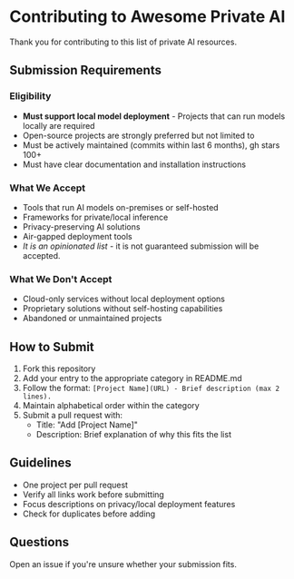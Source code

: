 # Contributing to Awesome Private AI

Thank you for contributing to this list of private AI resources. 

## Submission Requirements

### Eligibility
- **Must support local model deployment** - Projects that can run models locally are required
- Open-source projects are strongly preferred but not limited to
- Must be actively maintained (commits within last 6 months), gh stars 100+
- Must have clear documentation and installation instructions

### What We Accept
- Tools that run AI models on-premises or self-hosted
- Frameworks for private/local inference
- Privacy-preserving AI solutions
- Air-gapped deployment tools
- *It is an opinionated list* - it is not guaranteed submission will be accepted. 

### What We Don't Accept
- Cloud-only services without local deployment options
- Proprietary solutions without self-hosting capabilities
- Abandoned or unmaintained projects

## How to Submit

1. Fork this repository
2. Add your entry to the appropriate category in README.md
3. Follow the format: `[Project Name](URL) - Brief description (max 2 lines).`
4. Maintain alphabetical order within the category
5. Submit a pull request with:
   - Title: "Add [Project Name]"
   - Description: Brief explanation of why this fits the list

## Guidelines

- One project per pull request
- Verify all links work before submitting
- Focus descriptions on privacy/local deployment features
- Check for duplicates before adding

## Questions

Open an issue if you're unsure whether your submission fits.